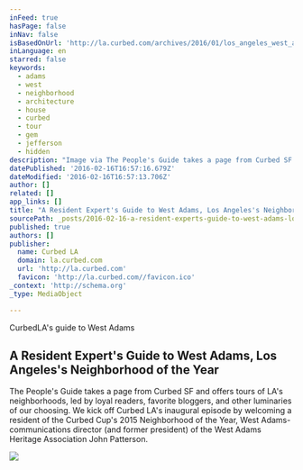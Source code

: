 ```yaml
---
inFeed: true
hasPage: false
inNav: false
isBasedOnUrl: 'http://la.curbed.com/archives/2016/01/los_angeles_west_adams_neighborhood_guide.php'
inLanguage: en
starred: false
keywords:
  - adams
  - west
  - neighborhood
  - architecture
  - house
  - curbed
  - tour
  - gem
  - jefferson
  - hidden
description: "Image via The People's Guide takes a page from Curbed SF and offers tours of LA's neighborhoods, led by loyal readers, favorite bloggers, and other luminaries of our choosing. We kick off Curbed LA's inaugural episode by welcoming a resident of the Curbed Cup's 2015 Neighborhood of the Year, West Adams-communications director (and former president) of the West Adams Heritage Association John Patterson."
datePublished: '2016-02-16T16:57:16.679Z'
dateModified: '2016-02-16T16:57:13.706Z'
author: []
related: []
app_links: []
title: "A Resident Expert's Guide to West Adams, Los Angeles's Neighborhood of the Year"
sourcePath: _posts/2016-02-16-a-resident-experts-guide-to-west-adams-los-angeless-neigh.md
published: true
authors: []
publisher:
  name: Curbed LA
  domain: la.curbed.com
  url: 'http://la.curbed.com'
  favicon: 'http://la.curbed.com//favicon.ico'
_context: 'http://schema.org'
_type: MediaObject

---
```

CurbedLA's guide to West Adams 

<article style=""><h1>A Resident Expert's Guide to West Adams, Los Angeles's Neighborhood of the Year</h1><p>The People's Guide takes a page from Curbed SF and offers tours of LA's neighborhoods, led by loyal readers, favorite bloggers, and other luminaries of our choosing. We kick off Curbed LA's inaugural episode by welcoming a resident of the Curbed Cup's 2015 Neighborhood of the Year, West Adams-communications director (and former president) of the West Adams Heritage Association John Patterson.</p><img src="https://s3-us-west-2.amazonaws.com/the-grid-img/p/e7d653cd74b501beccc1923920166e36a6011e93.jpg" /></article>